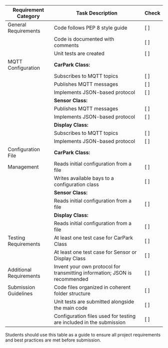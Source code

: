 | Requirement Category     | Task Description                                                                | Check |
|--------------------------|---------------------------------------------------------------------------------|----------|
| General Requirements     | Code follows PEP 8 style guide                                                  | [ ]      |
|                          | Code is documented with comments                                                 | [ ]      |
|                          | Unit tests are created                                                          | [ ]      |
| MQTT Configuration       | **CarPark Class:**                                                              |          |
|                          | Subscribes to MQTT topics                                                       | [ ]      |
|                          | Publishes MQTT messages                                                         | [ ]      |
|                          | Implements JSON-based protocol                                                   | [ ]      |
|                          | **Sensor Class:**                                                               |          |
|                          | Publishes MQTT messages                                                         | [ ]      |
|                          | Implements JSON-based protocol                                                   | [ ]      |
|                          | **Display Class:**                                                              |          |
|                          | Subscribes to MQTT topics                                                       | [ ]      |
|                          | Implements JSON-based protocol                                                   | [ ]      |
| Configuration File       | **CarPark Class:**                                                              |          |
| Management               | Reads initial configuration from a file                                         | [ ]      |
|                          | Writes available bays to a configuration class                                  | [ ]      |
|                          | **Sensor Class:**                                                               |          |
|                          | Reads initial configuration from a file                                         | [ ]      |
|                          | **Display Class:**                                                              |          |
|                          | Reads initial configuration from a file                                         | [ ]      |
| Testing Requirements     | At least one test case for CarPark Class                                        | [ ]      |
|                          | At least one test case for Sensor or Display Class                              | [ ]      |
| Additional Requirements  | Invent your own protocol for transmitting information; JSON is recommended      | [ ]      |
| Submission Guidelines    | Code files organized in coherent folder structure                               | [ ]      |
|                          | Unit tests are submitted alongside the main code                                | [ ]      |
|                          | Configuration files used for testing are included in the submission             | [ ]      |

Students should use this table as a guide to ensure all project requirements and best practices are met before submission.
